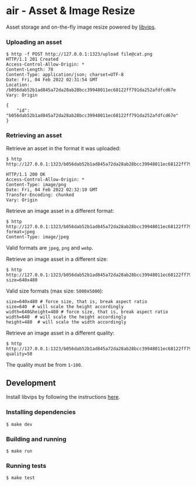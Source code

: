 # air - Asset & Image Resize

Asset storage and on-the-fly image resize powered by [libvips](https://github.com/libvips/libvips).

### Uploading an asset
```shell
$ http -f POST http://127.0.0.1:1323/upload file@cat.png
HTTP/1.1 201 Created
Access-Control-Allow-Origin: *
Content-Length: 78
Content-Type: application/json; charset=UTF-8
Date: Fri, 04 Feb 2022 02:31:54 GMT
Location: /b056dab52b1ad845a72da28ab28bcc39948011ec68122ff791da252afdfcd67e
Vary: Origin

{
    "id": "b056dab52b1ad845a72da28ab28bcc39948011ec68122ff791da252afdfcd67e"
}
```

### Retrieving an asset
Retrieve an asset in the format it was uploaded:
```shell
$ http http://127.0.0.1:1323/b056dab52b1ad845a72da28ab28bcc39948011ec68122ff791da252afdfcd67e

HTTP/1.1 200 OK
Access-Control-Allow-Origin: *
Content-Type: image/png
Date: Fri, 04 Feb 2022 02:32:10 GMT
Transfer-Encoding: chunked
Vary: Origin
```

Retrieve an image asset in a different format:
```shell
$ http http://127.0.0.1:1323/b056dab52b1ad845a72da28ab28bcc39948011ec68122ff791da252afdfcd67e?format=jpeg
Content-Type: image/jpeg
```
Valid formats are `jpeg`, `png` and `webp`.

Retrieve an image asset in a different size:
```shell
$ http http://127.0.0.1:1323/b056dab52b1ad845a72da28ab28bcc39948011ec68122ff791da252afdfcd67e?size=640x480
```
Valid size formats (max size: `5000`x`5000`):
```
size=640x480 # force size, that is, break aspect ratio
size=640  # will scale the height accordingly
width=640&height=480 # force size, that is, break aspect ratio
width=640  # will scale the height accordingly
height=480  # will scale the width accordingly
```

Retrieve an image asset in a different quality:
```shell
$ http http://127.0.0.1:1323/b056dab52b1ad845a72da28ab28bcc39948011ec68122ff791da252afdfcd67e?quality=50
```
The quality must be from `1`-`100`.

## Development

Install libvips by following the instructions [here](https://github.com/davidbyttow/govips#dependencies).

### Installing dependencies
```shell
$ make dev
```

### Building and running
```shell
$ make run
```

### Running tests
```shell
$ make test
```
